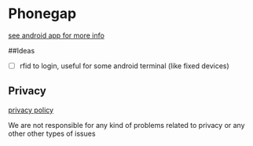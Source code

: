 # Phonegap

[see android app for more info](https://github.com/dima2015/android)

##Ideas
- [ ] rfid to login, useful for some android terminal (like fixed devices)

## Privacy

[privacy policy](http://plunner.com/privacy.txt)

We are not responsible for any kind of problems related to privacy or any other other types of issues

